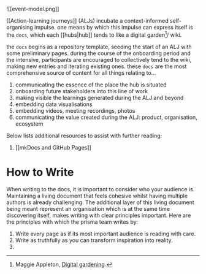 ![[event-model.png]]

[[Action-learning journeys]] (ALJs) incubate a context-informed self-organising impulse. one means by which this impulse can express itself is the `docs`, which each [[hubs|hub]] tends to like a digital garden[^1]/ wiki.

the `docs` begins as a repository template, seeding the start of an ALJ with some preliminary pages. during the course of the onboarding period and the intensive, participants are encouraged to collectively tend to the wiki, making new entries and iterating existing ones. these `docs` are the most comprehensive source of content for all things relating to... 

1. communicating the essence of the place the hub is situated 
2. onboarding future stakeholders into this line of work
3. making visible the learnings generated during the ALJ and beyond
4. embedding data visualisations
5. embedding videos, meeting recordings, photos
6. communicating the value created during the ALJ: product, organisation, ecosystem

Below lists additional resources to assist with further reading:

1. [[mkDocs and GitHub Pages]]

# How to Write
When writing to the docs, it is important to consider who your audience is. Maintaining a living document that feels cohesive whilst having multiple authors is already challenging. The additional layer of this living document being meant represent an organisation which is at the same time discovering itself, makes writing with clear principles important. Here are the principles with which the prisma team writes by: 

1. Write every page as if its most important audience is reading with care.
2. Write as truthfully as you can transform inspiration into reality.
3. 

[^1]: Maggie Appleton, [Digital gardening](https://maggieappleton.com/garden-history).

